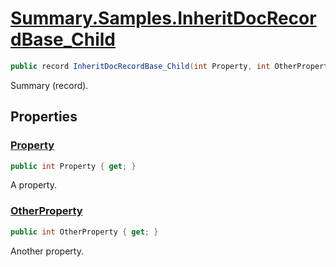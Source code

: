 # [Summary.Samples.InheritDocRecordBase_Child](../src/Core/Samples/InheritDocSample.cs#L198)
```cs
public record InheritDocRecordBase_Child(int Property, int OtherProperty) : InheritDocRecordBase(Property)
```

Summary (record).

## Properties
### [Property](../src/Core/Samples/InheritDocSample.cs#L198)
```cs
public int Property { get; }
```

A property.

### [OtherProperty](../src/Core/Samples/InheritDocSample.cs#L198)
```cs
public int OtherProperty { get; }
```

Another property.

